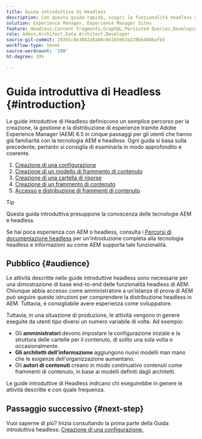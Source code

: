 ```yaml
---
title: Guida introduttiva di Headless
description: Con questa guida rapida, scopri le funzionalità headless di Adobe Experience Manager (AEM) 6.5 come modelli di contenuto, frammenti di contenuto e API GraphQL.
solution: Experience Manager, Experience Manager Sites
feature: Headless,Content Fragments,GraphQL,Persisted Queries,Developing
role: Admin,Architect,Data Architect,Developer
source-git-commit: 29391c8e3042a8a04c64165663a228bb4886afb5
workflow-type: tm+mt
source-wordcount: '298'
ht-degree: 39%

---
```


# Guida introduttiva di Headless {#introduction}

Le guide introduttive di Headless definiscono un semplice percorso per la creazione, la gestione e la distribuzione di esperienze tramite Adobe Experience Manager (AEM) 6.5 in cinque passaggi per gli utenti che hanno già familiarità con la tecnologia AEM e headless. Ogni guida si basa sulla precedente, pertanto si consiglia di esaminarla in modo approfondito e coerente.

1. [Creazione di una configurazione ](create-configuration.md)
1. [Creazione di un modello di frammento di contenuto](create-content-model.md)
1. [Creazione di una cartella di risorse](create-assets-folder.md)
1. [Creazione di un frammento di contenuto](create-content-fragment.md)
1. [Accesso e distribuzione di frammenti di contenuto](create-api-request.md)

>[!TIP]
>
>Questa guida introduttiva presuppone la conoscenza delle tecnologie AEM e headless.
>
>Se hai poca esperienza con AEM o headless, consulta i [Percorsi di documentazione headless](/help/journey-headless/overview.md) per un&#39;introduzione completa alla tecnologia headless e informazioni su come AEM supporta tale funzionalità.

## Pubblico {#audience}

Le attività descritte nelle guide introduttive headless sono necessarie per una dimostrazione di base end-to-end delle funzionalità headless di AEM. Chiunque abbia accesso come amministratore a un’istanza di prova di AEM può seguire queste istruzioni per comprendere la distribuzione headless in AEM. Tuttavia, è consigliabile avere esperienza come sviluppatore.

Tuttavia, in una situazione di produzione, le attività vengono in genere eseguite da utenti tipo diversi un numero variabile di volte. Ad esempio:

* Gli **amministratori** devono impostare la configurazione iniziale e la struttura delle cartelle per il contenuto, di solito una sola volta o occasionalmente.
* **Gli architetti dell&#39;informazione** aggiungono nuovi modelli man mano che le esigenze dell&#39;organizzazione aumentano.
* Gli **autori di contenuti** creano in modo continuativo contenuti come frammenti di contenuto, in base ai modelli definiti dagli architetti.

Le guide introduttive di Headless indicano chi eseguirebbe in genere le attività descritte e con quale frequenza.

## Passaggio successivo {#next-step}

Vuoi saperne di più? Inizia consultando la prima parte della Guida introduttiva headless: [Creazione di una configurazione.](create-configuration.md)
